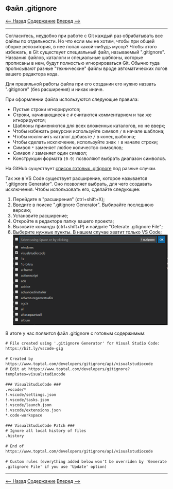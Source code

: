 ## Файл .gitignore

[<-- Назад](./6_Status_and_commits.md)
[Содержание](./readme.md)
[Вперед -->](./8_GitHub.md)

---

Согласитесь, неудобно при работе с Git каждый раз обрабатывать все файлы по отдельности. Но что если мы не хотим, чтобы при общей сборке репозитория, в нее попал какой-нибудь мусор? Чтобы этого избежать, в Git существует специальный файл, называемый ".gitignore". Названия файлов, каталоги и специальные шаблоны, которые прописаны в нем, будут полностью игнорироваться Git. Обычно туда прописывают разные "технические" файлы вроде автоматических логов вашего редактора кода. 

Для правильной работы файла при его создании его нужно назвать ".gitignore" (без расширения) и никак иначе. 

При оформлении файла используются следующие правила:
* Пустые строки игнорируются;
* Строки, начинающиеся с `#` считаются комментарием и так же игнорируются;
* Шаблоны применяются для всех вложенных каталогов, но не вверх;
* Чтобы избежать рекурсии используйте символ `/` в начале шаблона;
* Чтобы исключить каталог добавьте `/` в конец шаблона;
* Чтобы сделать исключение, используйте знак `!` в начале строки;
* Символ `*` заменяет любое количество символов;
* Символ `?` заменяет один символ;
* Конструкции формата `[0-9]` позволяют выбрать диапазон символов.

На GitHub существует [список готовых .gitignore](https://github.com/github/gitignore) под разные случаи. 

Так же в VS Code существует расширение, которое называется ".gitignore Generator". Оно позволяет выбрать, для чего создавать исключения. 
Чтобы использовать его, сделайте следующее:
1. Перейдите в "расширения" (ctrl+shift+X);
2. Введите в поиске ".gitignore Generator". Выбирайте последнюю версию; 
3. Установите расширение;
4. Откройте в редакторе папку вашего проекта;
5. Вызовите команды (ctrl+shift+P) и найдите "Geterate .gitignore File";
6. Выберите нужные пункты. В нашем случае хватит только VS Code;
![Generator](./assets/GitIgnore/Generator.png)

В итоге у нас появится файл .gitignore с готовым содержимым:
```
# File created using '.gitignore Generator' for Visual Studio Code: https://bit.ly/vscode-gig

# Created by https://www.toptal.com/developers/gitignore/api/visualstudiocode
# Edit at https://www.toptal.com/developers/gitignore?templates=visualstudiocode

### VisualStudioCode ###
.vscode/*
!.vscode/settings.json
!.vscode/tasks.json
!.vscode/launch.json
!.vscode/extensions.json
*.code-workspace

### VisualStudioCode Patch ###
# Ignore all local history of files
.history

# End of https://www.toptal.com/developers/gitignore/api/visualstudiocode

# Custom rules (everything added below won't be overriden by 'Generate .gitignore File' if you use 'Update' option)
```

---
[<-- Назад](./6_Status_and_commits.md)
[Содержание](./readme.md)
[Вперед -->](./8_GitHub.md)